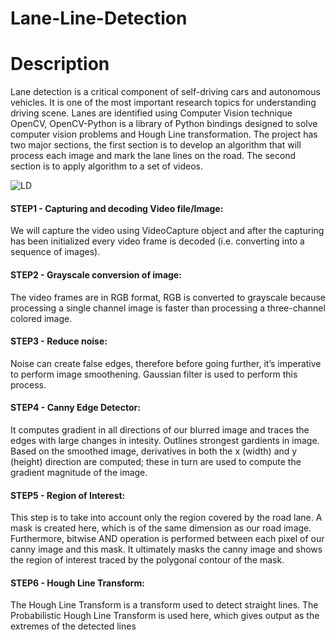 # Lane-Line-Detection
# Description

Lane detection is a critical component of self-driving cars and autonomous vehicles. It is one of the most important research topics for understanding driving scene. Lanes are identified using Computer Vision technique OpenCV, OpenCV-Python is a library of Python bindings designed to solve computer vision problems and Hough Line transformation. The project has two major sections, the first section is to develop an algorithm that will process each image and mark the lane lines on the road. The second section is to apply algorithm to a set of videos. 

![LD](https://user-images.githubusercontent.com/36964984/122653519-1d3c3180-d113-11eb-93df-ffe1ea5823a6.gif)

#### STEP1 - Capturing and decoding Video file/Image: 
We will capture the video using VideoCapture object and after the capturing has been initialized every video frame is decoded (i.e. converting into a sequence of images).
#### STEP2 - Grayscale conversion of image: 
The video frames are in RGB format, RGB is converted to grayscale because processing a single channel image is faster than processing a three-channel colored image.
#### STEP3 - Reduce noise: 
Noise can create false edges, therefore before going further, it’s imperative to perform image smoothening. Gaussian filter is used to perform this process.
#### STEP4 - Canny Edge Detector: 
It computes gradient in all directions of our blurred image and traces the edges with large changes in intesity. Outlines strongest gardients in image. Based on the smoothed image, derivatives in both the x (width) and y (height) direction are computed; these in turn are used to compute the gradient magnitude of the image.
#### STEP5 - Region of Interest: 
This step is to take into account only the region covered by the road lane. A mask is created here, which is of the same dimension as our road image. Furthermore, bitwise AND operation is performed between each pixel of our canny image and this mask. It ultimately masks the canny image and shows the region of interest traced by the polygonal contour of the mask.
#### STEP6 - Hough Line Transform: 
The Hough Line Transform is a transform used to detect straight lines. The Probabilistic Hough Line Transform is used here, which gives output as the extremes of the detected lines
